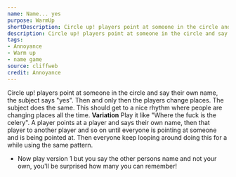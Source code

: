 ```yaml
---
name: Name... yes
purpose: WarmUp
shortDescription: Circle up! players point at someone in the circle and say their own name, the subject says "yes".
description: Circle up! players point at someone in the circle and say their own name, the subject says "yes". Then and only then the players change places.
tags:
- Annoyance
- Warm up
- name game
source: cliffweb
credit: Annoyance
---
```


Circle up!
players point at someone in the circle and say their own name, the subject says "yes". Then and only then the players change places. The subject does the same. This should get to a nice rhythm where people are changing places all the time.
**Variation**
Play it like "Where the fuck is the celery". A player points at a player and says their own name, then that player to another player and so on until everyone is pointing at someone and is being pointed at. Then everyone keep looping around doing this for a while using the same pattern.
- Now play version 1 but you say the other persons name and not your own, you'll be surprised how many you can remember!

